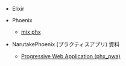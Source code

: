 <!-- docs/_sidebar.md -->

* Elixir

* Phoenix
  * [mix phx](phoenix/mix_phx.md)

* NarutakePhoenix (プラクティスアプリ) 資料
  * [Progressive Web Application (phx_pwa)](https://github.com/Ta-To/phx_pwa)
